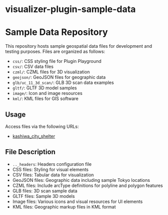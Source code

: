 # visualizer-plugin-sample-data

# Sample Data Repository

This repository hosts sample geospatial data files for development and testing purposes. Files are organized as follows:

- `css/`: CSS styling file for Plugin Playground
- `csv/`: CSV data files
- `czml/`: CZML files for 3D visualization
- `geojson/`: GeoJSON files for geographic data
- `glb/uc_11_3d_scan/`: GLB 3D scan data examples
- `gltf/`: GLTF 3D model samples
- `image/`: Icon and image resources
- `kml/`: KML files for GIS software

## Usage

Access files via the following URLs:

- [kashiwa_city_shelter](https://reearth.github.io/visualizer-plugin-sample-data/public/geojson/12217_kashiwa-shi_city_2020_shelter.geojson)

## File Description

- `.._headers`: Headers configuration file
- CSS files: Styling for visual elements
- CSV files: Tabular data for visualization
- GeoJSON files: Geographic data including sample Tokyo locations
- CZML files: Include arcType definitions for polyline and polygon features
- GLB files: 3D scan sample data
- GLTF files: Sample 3D models
- Image files: Various icons and visual resources for UI elements
- KML files: Geographic markup files in KML format
